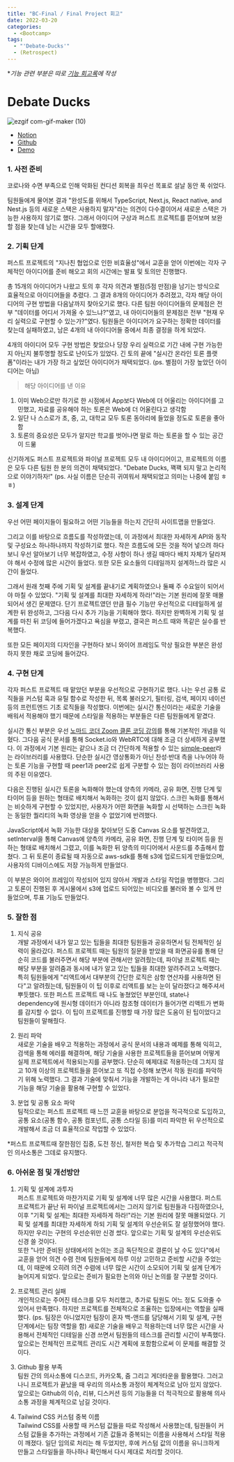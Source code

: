 ```yaml
---
title: "BC-Final / Final Project 회고"
date: 2022-03-20
categories:
  - <Bootcamp>
tags:
  - "'Debate-Ducks'"
  - (Retrospect)
---
```


\*_기능 관련 부분은 따로 [기능 회고록](https://yuchanjeong.github.io/posts/bootcamp/bc-final-2/)에 작성_

# Debate Ducks

![ezgif com-gif-maker (10)](https://user-images.githubusercontent.com/84524514/157165010-9eb69e44-fe59-4738-9c00-b288b16eb62b.gif)

- [Notion](https://codestates.notion.site/2-SuSang-YuHee-Debate-Ducks-142843d8e3524de2ae72fa2b66fc54f2)
- [Github](https://github.com/codestates/debate-ducks)
- [Demo](https://debate-ducks.click/)

### 1. 사전 준비

코로나와 수면 부족으로 인해 악화된 컨디션 회복을 최우선 목표로 설날 동안 푹 쉬었다.

팀원들에게 물어본 결과 "완성도를 위해서 TypeScript, Next.js, React native, and Nest.js 등의 새로운 스택은 사용하지 말자"라는 의견이 다수결이어서 새로운 스택은 가능한 사용하지 않기로 했다. 그래서 아이디어 구상과 퍼스트 프로젝트를 뜯어보며 보완할 점을 찾는데 남는 시간을 모두 할애했다.

### 2. 기획 단계

퍼스트 프로젝트의 "지나친 협업으로 인한 비효율성"에서 교훈을 얻어 이번에는 각자 구체적인 아이디어를 준비 해오고 회의 시간에는 발표 및 토의만 진행했다.

총 15개의 아이디어가 나왔고 토의 후 각자 의견과 별점(5점 만점)을 남기는 방식으로 효율적으로 아이디어들을 추렸다. 그 결과 8개의 아이디어가 추려졌고, 각자 해당 아이디어의 구현 방법을 다음날까지 찾아오기로 했다. 다른 팀원 아이디어들의 문제점은 전부 "데이터를 어디서 가져올 수 있느냐?"였고, 내 아이디어들의 문제점은 전부 "현재 우리 실력으로 구현할 수 있는가?"였다. 팀원들은 아이디어가 요구하는 정확한 데이터를 찾는데 실패하였고, 남은 4개의 내 아이디어들 중에서 최종 결정을 하게 되었다.

4개의 아이디어 모두 구현 방법은 찾았으나 당장 우리 실력으로 기간 내에 구현 가능한지 아닌지 불투명할 정도로 난이도가 있었다. 긴 토의 끝에 "실시간 온라인 토론 플랫폼"이라는 내가 가장 하고 싶었던 아이디어가 채택되었다. (ps. 별점이 가장 높았던 아이디어는 아님)

> 해당 아이디어를 낸 이유

1. 이미 Web으로만 하기로 한 시점에서 App보다 Web에 더 어울리는 아이디어를 고민했고, 자료를 공유해야 하는 토론은 Web에 더 어울린다고 생각함
2. 일단 나 스스로가 초, 중, 고, 대학교 모두 토론 동아리에 들었을 정도로 토론을 좋아함
3. 토론의 중요성은 모두가 알지만 학교를 벗어나면 말로 하는 토론을 할 수 있는 공간이 드묾

신기하게도 퍼스트 프로젝트와 파이널 프로젝트 모두 내 아이디어이고, 프로젝트의 이름은 모두 다른 팀원 한 분의 의견이 채택되었다. "Debate Ducks, 꽥꽥 되지 말고 논리적으로 이야기하자!" (ps. 사실 이름은 단순히 귀여워서 채택되었고 의미는 나중에 붙임 ㅎㅎ)

### 3. 설계 단계

우선 어떤 페이지들이 필요하고 어떤 기능들을 하는지 간단히 사이트맵을 만들었다.

그리고 이를 바탕으로 흐름도를 작성하였는데, 이 과정에서 최대한 자세하게 API와 동작 및 구성요소 하나하나까지 작성하기로 했다. 작은 흐름도에 모든 것을 적어 넣으려 하다 보니 우선 알아보기 너무 복잡하였고, 수정 사항이 하나 생길 때마다 배치 자체가 달라져야 해서 수정에 많은 시간이 들었다. 또한 모든 요소들의 디테일까지 설계하느라 많은 시간이 들었다.

그래서 원래 첫째 주에 기획 및 설계를 끝내기로 계획하였으나 둘째 주 수요일이 되어서야 마칠 수 있었다. "기획 및 설계를 최대한 자세하게 하라!"라는 기본 원리에 잘못 매몰되어서 생긴 문제였다. 단기 프로젝트였던 만큼 필수 기능만 우선적으로 디테일하게 설계한 뒤 완성하고, 그다음 다시 추가 기능을 기획해야 했다. 하지만 완벽하게 기획 및 설계를 마친 뒤 코딩에 들어가겠다고 욕심을 부렸고, 결국은 퍼스트 때와 똑같은 실수를 반복했다.

또한 모든 페이지의 디자인을 구현하다 보니 와이어 프레임도 막상 필요한 부분은 완성하지 못한 채로 코딩에 들어갔다.

### 4. 구현 단계

각자 퍼스트 프로젝트 때 맡았던 부분을 우선적으로 구현하기로 했다. 나는 우선 공통 로직들을 커스텀 훅과 유틸 함수로 작성한 뒤, 목록 불러오기, 필터링, 검색, 페이지 네이션 등의 프런트엔드 기초 로직들을 작성했다. 이번에는 실시간 통신이라는 새로운 기술을 배워서 적용해야 했기 때문에 스타일을 적용하는 부분들은 다른 팀원들에게 맡겼다.

실시간 통신 부분은 우선 [노마드 코더 Zoom 클론 코딩 강의](https://nomadcoders.co/noom)를 통해 기본적인 개념을 익혔다. 그다음 공식 문서를 통해 Socket.io와 WebRTC에 대해 조금 더 상세하게 공부했다. 이 과정에서 기본 원리는 같으나 조금 더 간단하게 적용할 수 있는 [simple-peer](https://github.com/feross/simple-peer)라는 라이브러리를 사용했다. 단순한 실시간 영상통화가 아닌 찬성·반대 측을 나누어야 하는 토론 기능을 구현할 때 peer1과 peer2로 쉽게 구분할 수 있는 점이 라이브러리 사용의 주된 이유였다.

다음은 진행된 실시간 토론을 녹화해야 했는데 양측의 카메라, 공유 화면, 진행 단계 및 타이머 등을 원하는 형태로 배치해서 녹화하는 것이 쉽지 않았다. 스크린 녹화를 통해서는 비슷하게 구현할 수 있었지만, 사용자가 어떤 화면을 녹화할 시 선택하는 스크린 녹화는 동일한 퀄리티의 녹화 영상을 얻을 수 없었기에 반려했다.

JavaScript에서 녹화 가능한 대상을 찾아보던 도중 Canvas 요소를 발견하였고, setInterval을 통해 Canvas에 양측의 카메라, 공유 화면, 진행 단계 및 타이머 등을 원하는 형태로 배치해서 그렸고, 이를 녹화한 뒤 양측의 미디어에서 사운드를 추출해서 합쳤다. 그 뒤 토론이 종료될 때 자동으로 aws-sdk를 통해 s3에 업로드되게 만들었으며, 사용자의 디바이스에도 저장 가능하게 만들었다.

이 부분은 와이어 프레임이 작성되어 있지 않아서 개발과 스타일 작업을 병행했다. 그리고 토론이 진행된 후 게시물에서 s3에 업로드 되어있는 비디오를 불러와 볼 수 있게 만들었으며, 투표 기능도 만들었다.

### 5. 잘한 점

1. 지식 공유  
   개발 과정에서 내가 알고 있는 팁들을 최대한 팀원들과 공유하면서 팀 전체적인 실력이 올라갔다. 퍼스트 프로젝트 때는 팀원의 질문을 받았을 때 화면공유를 통해 단순히 코드를 불러주면서 해당 부분에 관해서만 알려줬는데, 파이널 프로젝트 때는 해당 부분을 알려줌과 동시에 내가 알고 있는 팁들을 최대한 알려주려고 노력했다. 특히 팀원들에게 "리액트에서 대부분의 간단한 로직은 삼항 연산자를 사용하면 된다"고 알려줬는데, 팀원들이 이 팁 이후로 리액트를 보는 눈이 달라졌다고 해주셔서 뿌듯했다. 또한 퍼스트 프로젝트 때 나도 놓쳤었던 부분인데, state나 dependency에 원시형 데이터가 아니라 참조형 데이터가 들어가면 리액트가 변화를 감지할 수 없다. 이 팁이 프로젝트를 진행할 때 가장 많은 도움이 된 팁이었다고 팀원들이 말해줬다.

2. 원리 파악  
   새로운 기술을 배우고 적용하는 과정에서 공식 문서의 내용과 예제를 통해 익히고, 검색을 통해 에러를 해결하며, 해당 기술을 사용한 프로젝트들을 뜯어보며 어떻게 실제 프로젝트에서 적용되는지를 공부했다. 단순히 예제대로 적용하는데 그치지 않고 10개 이상의 프로젝트들을 뜯어보고 또 직접 수정해 보면서 작동 원리를 파악하기 위해 노력했다. 그 결과 기술에 맞춰서 기능을 개발하는 게 아니라 내가 필요한 기능을 해당 기술을 활용해 구현할 수 있었다.

3. 분업 및 공통 요소 파악  
   팀적으로는 퍼스트 프로젝트 때 느낀 교훈을 바탕으로 분업을 적극적으로 도입하고, 공통 요소(공통 함수, 공통 컴포넌트, 공통 스타일 등)를 미리 파악한 뒤 우선적으로 개발해서 조금 더 효율적으로 작업할 수 있었다.

\*퍼스트 프로젝트때 잘한점인 집중, 도전 정신, 철저한 복습 및 추가학습 그리고 적극적인 의사소통은 그데로 유지했다.

### 6. 아쉬운 점 및 개선방안

1. 기획 및 설계에 과투자  
   퍼스트 프로젝트와 마찬가지로 기획 및 설계에 너무 많은 시간을 사용했다. 퍼스트 프로젝트가 끝난 뒤 파이널 프로젝트에서는 그러지 않기로 팀원들과 다짐하였으나, 이후 "기획 및 설계는 최대한 자세하게 하라!"라는 기본 원리에 잘못 매몰되었다. 기획 및 설계를 최대한 자세하게 하되 기획 및 설계의 우선순위도 잘 설정했어야 했다. 하지만 우리는 구현의 우선순위만 신경 썼다. 앞으로는 기획 및 설계의 우선순위도 신경 쓸 것이다.  
   또한 "나만 준비된 상태에서의 논의는 조금 독단적으로 결론이 날 수도 있다"에서 교훈을 얻어 의견 수렴 전에 팀원들에게 하루 이상 고민하고 준비할 시간을 주었는데, 이 때문에 오히려 의견 수렴에 너무 많은 시간이 소모되어 기획 및 설계 단계가 늘어지게 되었다. 앞으로는 준비가 필요한 논의와 아닌 논의를 잘 구분할 것이다.

2. 프로젝트 관리 실패  
   개인적으로는 주어진 테스크를 모두 처리했고, 추가로 팀원도 어느 정도 도와줄 수 있어서 만족했다. 하지만 프로젝트를 전체적으로 조율하는 입장에서는 역할을 실패했다. (ps. 팀장은 아니었지만 팀장이 혼자 백-앤드를 담당해서 기회 및 설계, 구현 단계에서는 팀장 역할을 함) 새로운 기술을 배우고 적용하는데 너무 많은 시간을 사용해서 전체적인 디테일을 신경 쓰면서 팀원들의 테스크를 관리할 시간이 부족했다. 앞으로는 전체적인 프로젝트 관리도 시간 계획에 포함함으로써 이 문제를 해결할 것이다.

3. Github 활용 부족  
   팀원 간의 의사소통에 디스코드, 카카오톡, 줌 그리고 게더타운을 활용했다. 그러고 나니 프로젝트가 끝났을 때 우리의 의사소통 과정이 체계적으로 남아 있지 않았다. 앞으로는 Github의 이슈, 리뷰, 디스커션 등의 기능들을 더 적극적으로 활용해 의사소통 과정을 체계적으로 남길 것이다.

4. Tailwind CSS 커스텀 중복 이름  
   Tailwind CSS를 사용할 때 커스텀 값들을 따로 작성해서 사용했는데, 팀원들이 커스텀 값들을 추가하는 과정에서 기존 값들과 중복되는 이름을 사용해서 스타일 적용이 깨졌다. 일단 임의로 처리는 해 두었지만, 후에 커스텀 값의 이름을 유니크하게 만들고 스타일들을 하나하나 확인해서 다시 제대로 처리할 것이다.

